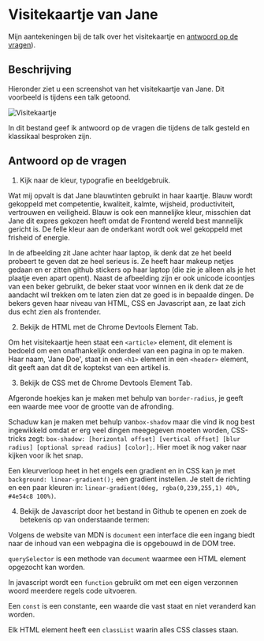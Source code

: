 # Visitekaartje van Jane
Mijn aantekeningen bij de talk over het visitekaartje en [antwoord op de vragen](#antwoord-op-de-vragen)).

## Beschrijving
Hieronder ziet u een screenshot van het visitekaartje van Jane. Dit voorbeeld is tijdens een talk getoond.

![Visitekaartje](./docs/VisitekaartjeChrome.png "Visitekaartje")

In dit bestand geef ik antwoord op de vragen die tijdens de talk gesteld en klassikaal besproken zijn.

## Antwoord op de vragen

1. Kijk naar de kleur, typografie en beeldgebruik.

Wat mij opvalt is dat Jane blauwtinten gebruikt in haar kaartje. Blauw wordt gekoppeld met competentie, kwaliteit, kalmte, wijsheid, productiviteit, vertrouwen en veiligheid. Blauw is ook een mannelijke kleur, misschien dat Jane dit expres gekozen heeft omdat de Frontend wereld best mannelijk gericht is. De felle kleur aan de onderkant wordt ook wel gekoppeld met frisheid of energie.

In de afbeelding zit Jane achter haar laptop, ik denk dat ze het beeld probeert te geven dat ze heel serieus is. Ze heeft haar makeup netjes gedaan en er zitten github stickers op haar laptop (die zie je alleen als je het plaatje even apart opent). Naast de afbeelding zijn er ook unicode icoontjes van een beker gebruikt, de beker staat voor winnen en ik denk dat ze de aandacht wil trekken om te laten zien dat ze goed is in bepaalde dingen. De bekers geven haar niveau van HTML, CSS en Javascript aan, ze laat zich dus echt zien als frontender.

2. Bekijk de HTML met de Chrome Devtools Element Tab.

Om het visitekaartje heen staat een `<article>` element, dit element is bedoeld om een onafhankelijk onderdeel van een pagina in op te maken. Haar naam, 'Jane Doe', staat in een `<h1>` element in een `<header>` element, dit geeft aan dat dit de koptekst van een artikel is.
 
3. Bekijk de CSS met de Chrome Devtools Element Tab.

Afgeronde hoekjes kan je maken met behulp van `border-radius`, je geeft een waarde mee voor de grootte van de afronding. 

Schaduw kan je maken met behulp van`box-shadow` maar die vind ik nog best ingewikkeld omdat er erg veel dingen meegegeven moeten worden, CSS-tricks zegt: `box-shadow: [horizontal offset] [vertical offset] [blur radius] [optional spread radius] [color];`. Hier moet ik nog vaker naar kijken voor ik het snap.

Een kleurverloop heet in het engels een gradient en in CSS kan je met `background: linear-gradient();` een gradient instellen. Je stelt de richting en een paar kleuren in: `linear-gradient(0deg, rgba(0,239,255,1) 40%, #4e54c8 100%)`.

4. Bekijk de Javascript door het bestand in Github te openen en zoek de betekenis op van onderstaande termen:

Volgens de website van MDN is `document` een interface die een ingang biedt naar de inhoud van een webpagina die is opgebouwd in de DOM tree.

`querySelector` is een methode van `document` waarmee een HTML element opgezocht kan worden.

In javascript wordt een `function` gebruikt om met een eigen verzonnen woord meerdere regels code uitvoeren.

Een `const` is een constante, een waarde die vast staat en niet veranderd kan worden.

Elk HTML element heeft een `classList` waarin alles CSS classes staan.

